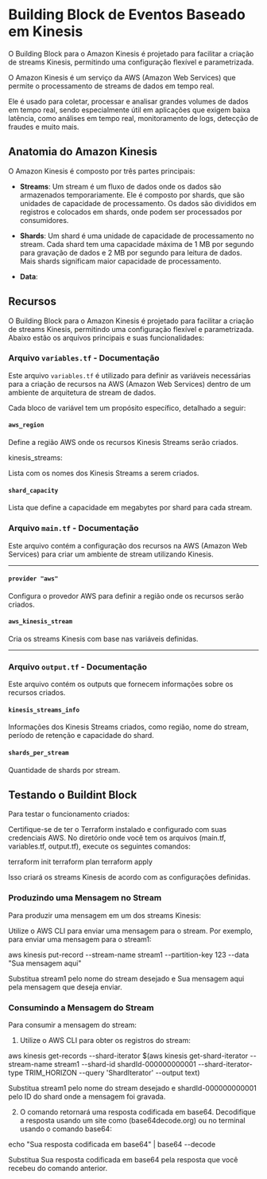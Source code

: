 # Building Block de Eventos Baseado em Kinesis

O Building Block para o Amazon Kinesis é projetado para facilitar a criação de streams Kinesis, permitindo uma configuração flexível e parametrizada.

O Amazon Kinesis é um serviço da AWS (Amazon Web Services) que permite o processamento de streams de dados em tempo real. 

Ele é usado para coletar, processar e analisar grandes volumes de dados em tempo real, sendo especialmente útil em aplicações que exigem baixa latência, como análises em tempo real, monitoramento de logs, detecção de fraudes e muito mais.

## Anatomia do Amazon Kinesis

O Amazon Kinesis é composto por três partes principais:

- **Streams**: Um stream é um fluxo de dados onde os dados são armazenados temporariamente. Ele é composto por shards, que são unidades de capacidade de processamento. Os dados são divididos em registros e colocados em shards, onde podem ser processados por consumidores.

- **Shards**: Um shard é uma unidade de capacidade de processamento no stream. Cada shard tem uma capacidade máxima de 1 MB por segundo para gravação de dados e 2 MB por segundo para leitura de dados. Mais shards significam maior capacidade de processamento.

- **Data**: 

## Recursos 

O Building Block para o Amazon Kinesis é projetado para facilitar a criação de streams Kinesis, permitindo uma configuração flexível e parametrizada. Abaixo estão os arquivos principais e suas funcionalidades:

### Arquivo `variables.tf` - Documentação

Este arquivo `variables.tf` é utilizado para definir as variáveis necessárias para a criação de recursos na AWS (Amazon Web Services) dentro de um ambiente de arquitetura de stream de dados.

Cada bloco de variável tem um propósito específico, detalhado a seguir:

#### `aws_region`

Define a região AWS onde os recursos Kinesis Streams serão criados.

kinesis_streams: 

Lista com os nomes dos Kinesis Streams a serem criados.

#### `shard_capacity`

Lista que define a capacidade em megabytes por shard para cada stream.

### Arquivo `main.tf` - Documentação

Este arquivo contém a configuração dos recursos na AWS (Amazon Web Services) para criar um ambiente de stream utilizando Kinesis.

---

#### `provider "aws"`

Configura o provedor AWS para definir a região onde os recursos serão criados.

#### `aws_kinesis_stream`

Cria os streams Kinesis com base nas variáveis definidas.

---

### Arquivo `output.tf` - Documentação

Este arquivo contém os outputs que fornecem informações sobre os recursos criados.

#### `kinesis_streams_info` 

Informações dos Kinesis Streams criados, como região, nome do stream, período de retenção e capacidade do shard.

#### `shards_per_stream`  

Quantidade de shards por stream.

## Testando o Buildint Block

Para testar o funcionamento criados:

Certifique-se de ter o Terraform instalado e configurado com suas credenciais AWS.
No diretório onde você tem os arquivos (main.tf, variables.tf, output.tf), execute os seguintes comandos:

terraform init
terraform plan
terraform apply

Isso criará os streams Kinesis de acordo com as configurações definidas.

### Produzindo uma Mensagem no Stream

Para produzir uma mensagem em um dos streams Kinesis:

Utilize o AWS CLI para enviar uma mensagem para o stream. Por exemplo, para enviar uma mensagem para o stream1:

aws kinesis put-record --stream-name stream1 --partition-key 123 --data "Sua mensagem aqui"

Substitua stream1 pelo nome do stream desejado e Sua mensagem aqui pela mensagem que deseja enviar.

### Consumindo a Mensagem do Stream

Para consumir a mensagem do stream:

1. Utilize o AWS CLI para obter os registros do stream:

aws kinesis get-records --shard-iterator $(aws kinesis get-shard-iterator --stream-name stream1 --shard-id shardId-000000000001 --shard-iterator-type TRIM_HORIZON --query 'ShardIterator' --output text)

Substitua stream1 pelo nome do stream desejado e shardId-000000000001 pelo ID do shard onde a mensagem foi gravada.

2. O comando retornará uma resposta codificada em base64. Decodifique a resposta usando um site como (base64decode.org) ou no terminal usando o comando base64:

echo "Sua resposta codificada em base64" | base64 --decode

Substitua Sua resposta codificada em base64 pela resposta que você recebeu do comando anterior.
